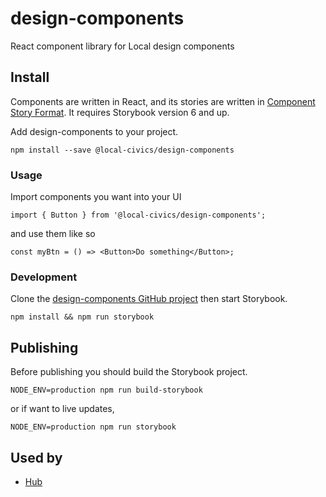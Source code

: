 # design-components

React component library for Local design components

## Install

Components are written in React, and its stories are written in [Component Story Format](https://medium.com/storybookjs/component-story-format-66f4c32366df). It requires Storybook version 6 and up.

Add design-components to your project.

`npm install --save @local-civics/design-components`

### **Usage**

Import components you want into your UI

`import { Button } from '@local-civics/design-components';`

and use them like so

```
const myBtn = () => <Button>Do something</Button>;
```

### **Development**

Clone the [design-components GitHub project](https://github.com/local-civics/design-components) then start Storybook.

`npm install && npm run storybook`

## **Publishing**

Before publishing you should build the Storybook project.

`NODE_ENV=production npm run build-storybook`

or if want to live updates,

`NODE_ENV=production npm run storybook`

## Used by

- [Hub](https://hub.localcivics.io)
